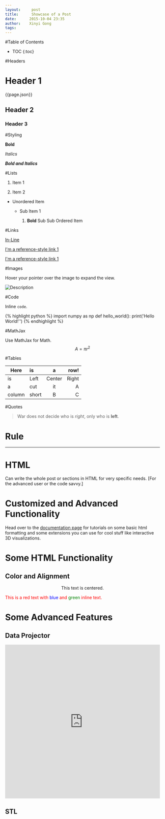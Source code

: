 ```yaml
---
layout:     post
title:      Showcase of a Post
date:      2015-10-04 23:35
author:    Xinyi Gong
tags: 		
---
```

<!-- Start Writing Below in Markdown -->

#Table of Contents

* TOC
{:toc}

#Headers

# Header 1

{{page.json}}

## Header 2

### Header 3

#Styling

**Bold**

*Italics*

***Bold and Italics***

#Lists

1. Item 1

2. Item 2

* Unordered Item

  * Sub Item 1

    1. **Bold** Sub Sub Ordered Item

#Links

[In-Line](https://www.google.com)

[I'm a reference-style link 1][1]

[I'm a reference-style link 1][2]

[1]:https://www.mozilla.org
[2]:http://www.reddit.com

#Images

Hover your pointer over the image to expand the view.

![Description](http://matin-hub.github.io/project-pages/img/Logo_Fairy_Tail_right.png)

#Code

Inline `code`.

{% highlight python %}
import numpy as np
def hello_world():
    print('Hello World!'')
{% endhighlight %}

#MathJax

Use MathJax for Math.
$$ A = \pi r^2 $$

#Tables

Here | is | a | row!
|---------|:----------|:----------:|---------:|
is   |Left|  Center  |Right|
a    | cut | it | A
column  | short | B | C

#Quotes

> War does not decide who is *right*, only who is **left**.

# Rule

---

# HTML

Can write the whole post or sections in HTML for very specific needs. [For the advanced user or the code savvy.]

# Customized and Advanced Functionality

Head over to the [documentation page](http://matin-hub.github.io/ppguide/) for tutorials on some basic html formatting and some extensions you can use for cool stuff like interactive 3D visualizations.

# Some HTML Functionality

## Color and Alignment

<p align="center">This text is centered.</p>

<p style="color:red">This is a red text with <span style="color:blue">blue</span> and <span style="color:green">green</span> inline text.</p>

# Some Advanced Features

## Data Projector

<embed src="http://matin-hub.github.io/project-pages/projectors/projector0001/" height="500px" width="100%">

## STL

<div align="center"><script src="https://embed.github.com/view/3d/matin-hub/project-pages/gh-pages/img/stl/test.stl"></script></div>


